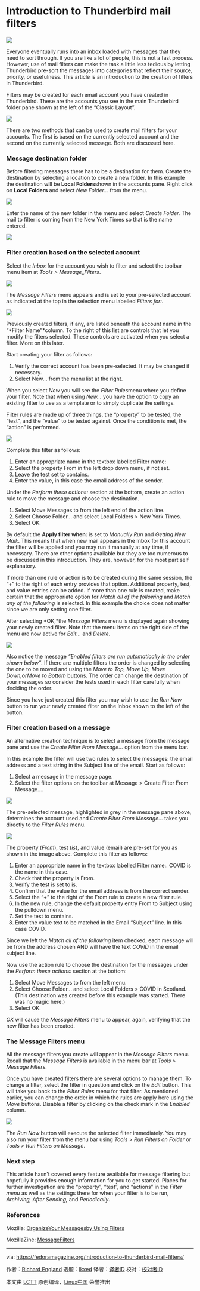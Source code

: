 [#]: subject: "Introduction to Thunderbird mail filters"
[#]: via: "https://fedoramagazine.org/introduction-to-thunderbird-mail-filters/"
[#]: author: "Richard England https://fedoramagazine.org/author/rlengland/"
[#]: collector: "lkxed"
[#]: translator: " "
[#]: reviewer: " "
[#]: publisher: " "
[#]: url: " "

Introduction to Thunderbird mail filters
======
![][1]

Everyone eventually runs into an inbox loaded with messages that they need to sort through. If you are like a lot of people, this is not a fast process. However, use of mail filters can make the task a little less tedious by letting Thunderbird pre-sort the messages into categories that reflect their source, priority, or usefulness. This article is an introduction to the creation of filters in Thunderbird.

Filters may be created for each email account you have created in Thunderbird. These are the accounts you see in the main Thunderbird folder pane shown at the left of the “Classic Layout”.

![][2]

There are two methods that can be used to create mail filters for your accounts. The first is based on the currently selected account and the second on the currently selected message. Both are discussed here.

### Message destination folder

Before filtering messages there has to be a destination for them.  Create the destination by selecting a location to create a new folder. In this example the destination will be **Local Folders**shown in the accounts pane. Right click on **Local Folders** and select *New Folder…* from the menu.

![][3]

Enter the name of the new folder in the menu and select *Create Folder.* The mail to filter is coming from the New York Times so that is the name entered.

![][4]

### Filter creation based on the selected account

Select the *Inbox* for the account you wish to filter and select the toolbar menu item at *Tools > Message_Filters*.

![][5]

The *Message Filters* menu appears and is set to your pre-selected account as indicated at the top in the selection menu labelled *Filters for:*.

![][6]

Previously created filters, if any, are listed beneath the account name in the “*Filter Name”*column. To the right of this list are controls that let you modify the filters selected. These controls are activated when you select a filter. More on this later.

Start creating your filter as follows:

1. Verify the correct account has been pre-selected. It may be changed if necessary.
2. Select New… from the menu list at the right.

When you select *New* you will see the *Filter Rules*menu where you define your filter. Note that when using *New…* you have the option to copy an existing filter to use as a template or to simply duplicate the settings.

Filter rules are made up of three things, the “property” to be tested, the “test”, and the “value” to be tested against. Once the condition is met, the “action” is performed.

![][7]

Complete this filter as follows:

1. Enter an appropriate name in the textbox labelled Filter name:
2. Select  the property From in the left drop down menu, if not set.
3. Leave the test set to contains.
4. Enter the value, in this case the email address of the sender.

Under the *Perform these actions:* section at the bottom, create an action rule  to move the message and choose the destination.

1. Select Move Messages to from the left end of the action line.
2. Select Choose Folder… and select Local Folders > New York Times.
3. Select OK.

By default the **Apply filter when:** is set to *Manually Run* and *Getting  New Mail:*. This means that when new mail appears in the Inbox for this account the filter will be applied and you may run it manually at any time, if necessary. There are other options available but they are too numerous to be discussed in this introduction. They are, however, for the most part self explanatory.

If more than one rule or action is to be created during the same session, the “+” to the right of each entry provides that option. Additional property, test, and value entries can be added. If more than one rule is created,  make certain that the appropriate option for *Match all of the following* and *Match any of the following* is selected. In this example the choice does not matter since we are only setting one filter.

After selecting *OK,*the *Message Filters* menu is displayed again showing your newly created filter.  Note that the menu items on the right side of the menu are now active for *Edit…* and *Delete.*

![][8]

Also notice the message *“Enabled filters are run automatically in the order shown below”*. If there are multiple filters the order is changed by selecting the one to be moved and using the *Move to Top, Move Up, Move Down,*or*Move to Bottom* buttons. The order can change the destination of your messages so consider the tests used in each filter carefully when deciding the order.

Since you have just created this filter you may wish to use the *Run Now* button to run your newly created filter on the Inbox shown to the left of the button.

### Filter creation based on a message

An alternative creation technique is to select a message from the message pane and use  the *Create Filter From Message…* option from the menu bar.

In this example the filter will use two rules to select the messages: the email address and a text string in the Subject line of the email.  Start as follows:

1. Select a message in the message page.
2. Select the filter options on the toolbar at Message > Create Filter From Message….

![][9]

The pre-selected message, highlighted in grey in the message pane above, determines the account used and *Create Filter From Message…* takes you directly to the *Filter Rules* menu.

![][10]

The property (*From*), test (*is*), and value (email) are pre-set for you as shown in the image above. Complete this filter as follows:

1. Enter an appropriate name in the  textbox labelled Filter name:. COVID is the name in this case.
2. Check that the property is From.
3. Verify the test is set to is.
4. Confirm that the value for the email address is from the correct sender.
5. Select the “+” to the right of the From rule to create a new filter rule.
6. In the new rule, change the default property entry From to Subject using the pulldown menu.
7. Set the test to contains.
8. Enter the value text to be matched in the Email “Subject” line. In this case COVID.

Since we left the *Match all of the following* item checked, each message will be from the address chosen AND will have the text *COVID* in the email subject line.

Now use the action rule to choose the destination for the messages under the *Perform these actions:* section at the bottom:

1. Select Move Messages to from the left menu.
2. Select Choose Folder… and select Local Folders > COVID in Scotland. (This destination was created before this example was started. There was no magic here.)
3. Select OK.

*OK* will cause the *Message Filters* menu to appear, again, verifying that the new filter has been created.

### The Message Filters menu

All the message filters you create will appear in the *Message Filters* menu. Recall that the *Message Filters* is available in the menu bar at *Tools > Message Filters*.

Once you have created filters there are several options to manage them. To change a filter, select the filter in question and click on the *Edit* button. This will take you back to the *Filter Rules* menu for that filter. As mentioned earlier, you can change the order in which the rules are apply here using the *Move* buttons. Disable a filter by clicking on the check mark in the *Enabled* column.

![][11]

The *Run Now* button will execute the selected filter immediately. You may also run your filter from the menu bar using *Tools > Run Filters on Folder* or *Tools > Run Filters on Message*.

### Next step

This article hasn’t covered every feature available for message filtering but hopefully it provides enough information for you to get started. Places for further investigation are the “property”, “test”, and “actions” in the *Filter menu* as well as the settings there for when your filter is to be run, *Archiving, After Sending,* and *Periodically*.

### References

Mozilla: [Organize][12][Your Messages][13][by Using Filters][14]

MozillaZine: [Message][15][Filters][16]

--------------------------------------------------------------------------------

via: https://fedoramagazine.org/introduction-to-thunderbird-mail-filters/

作者：[Richard England][a]
选题：[lkxed][b]
译者：[译者ID](https://github.com/译者ID)
校对：[校对者ID](https://github.com/校对者ID)

本文由 [LCTT](https://github.com/LCTT/TranslateProject) 原创编译，[Linux中国](https://linux.cn/) 荣誉推出

[a]: https://fedoramagazine.org/author/rlengland/
[b]: https://github.com/lkxed
[1]: https://fedoramagazine.org/wp-content/uploads/2021/01/Tbird_mail_filters-1-816x345.jpg
[2]: https://fedoramagazine.org/wp-content/uploads/2021/01/Image_001-1024x613.png
[3]: https://fedoramagazine.org/wp-content/uploads/2021/01/Image_New_Folder.png
[4]: https://fedoramagazine.org/wp-content/uploads/2021/01/Folder_name-1.png
[5]: https://fedoramagazine.org/wp-content/uploads/2021/01/Image_002-2-1024x672.png
[6]: https://fedoramagazine.org/wp-content/uploads/2021/01/Image_Message_Filters-1.png
[7]: https://fedoramagazine.org/wp-content/uploads/2021/01/Filter_rules_1-1.png
[8]: https://fedoramagazine.org/wp-content/uploads/2021/01/Messsage_Filters_1st_entry.png
[9]: https://fedoramagazine.org/wp-content/uploads/2021/01/Create_by_messasge.png
[10]: https://fedoramagazine.org/wp-content/uploads/2021/01/Filter_rules_2-1.png
[11]: https://fedoramagazine.org/wp-content/uploads/2021/01/Message_Filters_2nd_entry.png
[12]: https://support.mozilla.org/en-US/kb/organize-your-messages-using-filters
[13]: https://support.mozilla.org/en-US/kb/organize-your-messages-using-filters
[14]: https://support.mozilla.org/en-US/kb/organize-your-messages-using-filters
[15]: http://kb.mozillazine.org/Filters_%28Thunderbird%29
[16]: http://kb.mozillazine.org/Filters_%28Thunderbird%29
